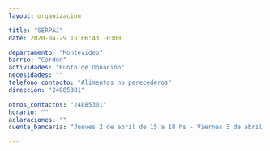 ```yaml
---
layout: organizacion

title: "SERPAJ"
date: 2020-04-29 15:06:43 -0300

departamento: "Montevideo"
barrio: "Cordón"
actividades: "Punto de Donación"
necesidades: ""
telefono_contacto: "Alimentos no perecederos"
direccion: "24085301"

otros_contactos: "24085301"
horario: ""
aclaraciones: ""
cuenta_bancaria: "Jueves 2 de abril de 15 a 18 hs - Viernes 3 de abril de 14 a 17 hs"

---
```

